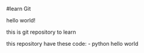 #learn Git

hello world!

this is git repository to learn

this repository have these code: 
    - python hello world
